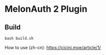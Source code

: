 # MelonAuth 2 Plugin
## Build
```shell script
bash build.sh
```
How to use (zh-cn): https://cicini.moe/article/1/
